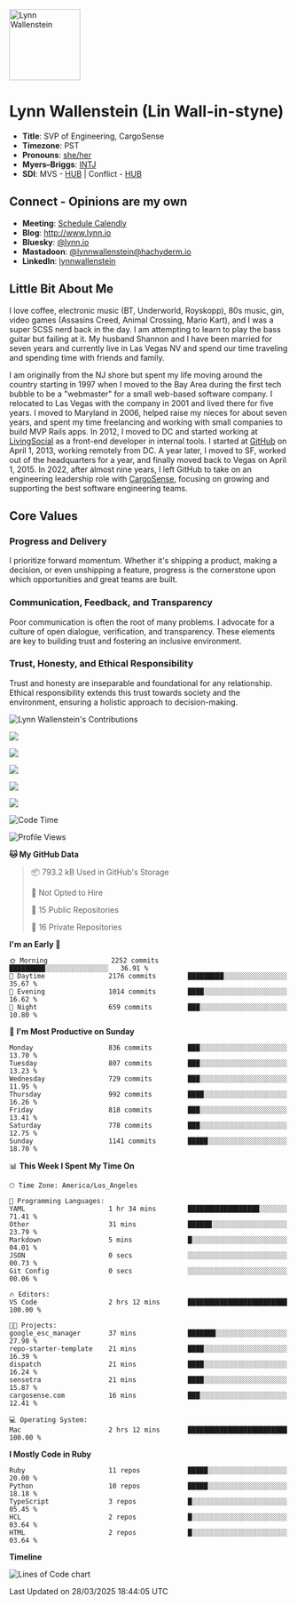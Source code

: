 <img src="https://user-images.githubusercontent.com/2606/58603343-41cfc300-8245-11e9-9777-331a47ceb635.jpg" alt="Lynn Wallenstein" width="128px" align="center" />


# Lynn Wallenstein (Lin Wall-in-styne)

- **Title**: SVP of Engineering, CargoSense
- **Timezone**: PST
- **Pronouns**: [she/her](https://pronouns.org/she-her)
- **Myers–Briggs**: [INTJ](https://www.16personalities.com/intj-personality)
- **SDI**: MVS - [HUB](strength-deployment-inventory.pdf) | Conflict - [HUB](strength-deployment-inventory.pdf)

## Connect - Opinions are my own
- **Meeting**: [Schedule Calendly](https://calendly.com/lynnwallenstein)
- **Blog**: http://www.lynn.io
- **Bluesky**: [@lynn.io](https://bsky.app/profile/lynn.io)
- **Mastadoon**: [@lynnwallenstein@hachyderm.io](https://hachyderm.io/web/@lynnwallenstein)
- **LinkedIn**: [lynnwallenstein](https://www.linkedin.com/in/lynnwallenstein/) 


## Little Bit About Me

I love coffee, electronic music (BT, Underworld, Royskopp), 80s music, gin, video games (Assasins Creed, Animal Crossing, Mario Kart), and I was a super SCSS nerd back in the day. I am attempting to learn to play the bass guitar but failing at it. My husband Shannon and I have been married for seven years and currently live in Las Vegas NV and spend our time traveling and spending time with friends and family.

I am originally from the NJ shore but spent my life moving around the country starting in 1997 when I moved to the Bay Area during the first tech bubble to be a "webmaster" for a small web-based software company. I relocated to Las Vegas with the company in 2001 and lived there for five years. I moved to Maryland in 2006, helped raise my nieces for about seven years, and spent my time freelancing and working with small companies to build MVP Rails apps. In 2012, I moved to DC and started working at [LivingSocial](https://www.livingsocial.com/) as a front-end developer in internal tools. I started at [GitHub](https://www.github.com) on April 1, 2013, working remotely from DC. A year later, I moved to SF, worked out of the headquarters for a year, and finally moved back to Vegas on April 1, 2015. In 2022, after almost nine years, I left GitHub to take on an engineering leadership role with [CargoSense](http://www.cargosense.com), focusing on growing and supporting the best software engineering teams. 

## Core Values

### Progress and Delivery

I prioritize forward momentum. Whether it's shipping a product, making a decision, or even unshipping a feature, progress is the cornerstone upon which opportunities and great teams are built.

### Communication, Feedback, and Transparency

Poor communication is often the root of many problems. I advocate for a culture of open dialogue, verification, and transparency. These elements are key to building trust and fostering an inclusive environment.

### Trust, Honesty, and Ethical Responsibility

Trust and honesty are inseparable and foundational for any relationship. Ethical responsibility extends this trust towards society and the environment, ensuring a holistic approach to decision-making.

<img src="https://raw.githubusercontent.com/lynnwallenstein/lynnwallenstein/main/images/contributions.png" alt="Lynn Wallenstein's Contributions" />

![](http://github-profile-summary-cards.vercel.app/api/cards/profile-details?username=lynnwallenstein&theme=default)

![](http://github-profile-summary-cards.vercel.app/api/cards/repos-per-language?username=lynnwallenstein&theme=default)

![](http://github-profile-summary-cards.vercel.app/api/cards/most-commit-language?username=lynnwallenstein&theme=default)

![](http://github-profile-summary-cards.vercel.app/api/cards/stats?username=lynnwallenstein&theme=default)

![](http://github-profile-summary-cards.vercel.app/api/cards/productive-time?username=lynnwallenstein&theme=default&utcOffset=8)

<!--START_SECTION:waka-->
![Code Time](http://img.shields.io/badge/Code%20Time-160%20hrs%2049%20mins-blue)

![Profile Views](http://img.shields.io/badge/Profile%20Views-0-blue)

**🐱 My GitHub Data** 

> 📦 793.2 kB Used in GitHub's Storage 
 > 
> 🚫 Not Opted to Hire
 > 
> 📜 15 Public Repositories 
 > 
> 🔑 16 Private Repositories 
 > 
**I'm an Early 🐤** 

```text
🌞 Morning                2252 commits        █████████░░░░░░░░░░░░░░░░   36.91 % 
🌆 Daytime                2176 commits        █████████░░░░░░░░░░░░░░░░   35.67 % 
🌃 Evening                1014 commits        ████░░░░░░░░░░░░░░░░░░░░░   16.62 % 
🌙 Night                  659 commits         ███░░░░░░░░░░░░░░░░░░░░░░   10.80 % 
```
📅 **I'm Most Productive on Sunday** 

```text
Monday                   836 commits         ███░░░░░░░░░░░░░░░░░░░░░░   13.70 % 
Tuesday                  807 commits         ███░░░░░░░░░░░░░░░░░░░░░░   13.23 % 
Wednesday                729 commits         ███░░░░░░░░░░░░░░░░░░░░░░   11.95 % 
Thursday                 992 commits         ████░░░░░░░░░░░░░░░░░░░░░   16.26 % 
Friday                   818 commits         ███░░░░░░░░░░░░░░░░░░░░░░   13.41 % 
Saturday                 778 commits         ███░░░░░░░░░░░░░░░░░░░░░░   12.75 % 
Sunday                   1141 commits        █████░░░░░░░░░░░░░░░░░░░░   18.70 % 
```


📊 **This Week I Spent My Time On** 

```text
🕑︎ Time Zone: America/Los_Angeles

💬 Programming Languages: 
YAML                     1 hr 34 mins        ██████████████████░░░░░░░   71.41 % 
Other                    31 mins             ██████░░░░░░░░░░░░░░░░░░░   23.79 % 
Markdown                 5 mins              █░░░░░░░░░░░░░░░░░░░░░░░░   04.01 % 
JSON                     0 secs              ░░░░░░░░░░░░░░░░░░░░░░░░░   00.73 % 
Git Config               0 secs              ░░░░░░░░░░░░░░░░░░░░░░░░░   00.06 % 

🔥 Editors: 
VS Code                  2 hrs 12 mins       █████████████████████████   100.00 % 

🐱‍💻 Projects: 
google_esc_manager       37 mins             ███████░░░░░░░░░░░░░░░░░░   27.98 % 
repo-starter-template    21 mins             ████░░░░░░░░░░░░░░░░░░░░░   16.39 % 
dispatch                 21 mins             ████░░░░░░░░░░░░░░░░░░░░░   16.24 % 
sensetra                 21 mins             ████░░░░░░░░░░░░░░░░░░░░░   15.87 % 
cargosense.com           16 mins             ███░░░░░░░░░░░░░░░░░░░░░░   12.41 % 

💻 Operating System: 
Mac                      2 hrs 12 mins       █████████████████████████   100.00 % 
```

**I Mostly Code in Ruby** 

```text
Ruby                     11 repos            █████░░░░░░░░░░░░░░░░░░░░   20.00 % 
Python                   10 repos            █████░░░░░░░░░░░░░░░░░░░░   18.18 % 
TypeScript               3 repos             █░░░░░░░░░░░░░░░░░░░░░░░░   05.45 % 
HCL                      2 repos             █░░░░░░░░░░░░░░░░░░░░░░░░   03.64 % 
HTML                     2 repos             █░░░░░░░░░░░░░░░░░░░░░░░░   03.64 % 
```



**Timeline**

![Lines of Code chart](https://raw.githubusercontent.com/lynnwallenstein/lynnwallenstein/main/assets/bar_graph.png)


 Last Updated on 28/03/2025 18:44:05 UTC
<!--END_SECTION:waka-->

